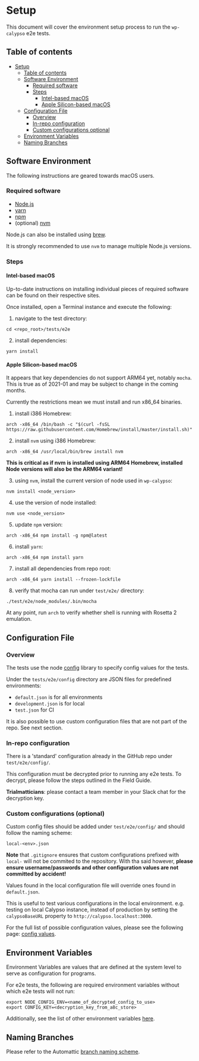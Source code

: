 # Setup

This document will cover the environment setup process to run the `wp-calypso` e2e tests.

## Table of contents

<!-- TOC -->

- [Setup](#setup)
  - [Table of contents](#table-of-contents)
  - [Software Environment](#software-environment)
    - [Required software](#required-software)
    - [Steps](#steps)
      - [Intel-based macOS](#intel-based-macos)
      - [Apple Silicon-based macOS](#apple-silicon-based-macos)
  - [Configuration File](#configuration-file)
    - [Overview](#overview)
    - [In-repo configuration](#in-repo-configuration)
    - [Custom configurations optional](#custom-configurations-optional)
  - [Environment Variables](#environment-variables)
  - [Naming Branches](#naming-branches)

<!-- /TOC -->

## Software Environment

The following instructions are geared towards macOS users.

### Required software

- [Node.js](https://nodejs.org/en/download/package-manager/#macos)
- [yarn](https://classic.yarnpkg.com/en/docs/install/#mac-stable)
- [npm](https://www.npmjs.com/get-npm)
- (optional) [nvm](https://github.com/nvm-sh/nvm#installing-and-updating)

Node.js can also be installed using [brew](https://nodejs.dev/learn/how-to-install-nodejs).

It is strongly recommended to use `nvm` to manage multiple Node.js versions.

### Steps

#### Intel-based macOS

Up-to-date instructions on installing individual pieces of required software can be found on their respective sites.

Once installed, open a Terminal instance and execute the following:

1. navigate to the test directory:

```
cd <repo_root>/tests/e2e
```

2. install dependencies:

```
yarn install
```

#### Apple Silicon-based macOS

It appears that key dependencies do not support ARM64 yet, notably `mocha`. This is true as of 2021-01 and may be subject to change in the coming months.

Currently the restrictions mean we must install and run x86_64 binaries.

1. install i386 Homebrew:

```
arch -x86_64 /bin/bash -c "$(curl -fsSL https://raw.githubusercontent.com/Homebrew/install/master/install.sh)"
```

2. install `nvm` using i386 Homebrew:

```
arch -x86_64 /usr/local/bin/brew install nvm
```

**This is critical as if nvm is installed using ARM64 Homebrew, installed Node versions will also be the ARM64 variant!**

3. using `nvm`, install the current version of node used in `wp-calypso`:

```
nvm install <node_version>
```

4. use the version of node installed:

```
nvm use <node_version>
```

5. update `npm` version:

```
arch -x86_64 npm install -g npm@latest
```

6. install `yarn`:

```
arch -x86_64 npm install yarn
```

7. install all dependencies from repo root:

```
arch -x86_64 yarn install --frozen-lockfile
```

8. verify that mocha can run under `test/e2e/` directory:

```
./test/e2e/node_modules/.bin/mocha
```

At any point, run `arch` to verify whether shell is running with Rosetta 2 emulation.

## Configuration File

### Overview

The tests use the node [config](https://www.npmjs.com/package/config) library to specify config values for the tests.

Under the `tests/e2e/config` directory are JSON files for predefined environments:

- `default.json` is for all environments
- `development.json` is for local
- `test.json` for CI

It is also possible to use custom configuration files that are not part of the repo. See next section.

### In-repo configuration

There is a 'standard' configuration already in the GitHub repo under `test/e2e/config/`.

This configuration must be decrypted prior to running any e2e tests. To decrypt, please follow the steps outlined in the Field Guide.

**Trialmatticians**: please contact a team member in your Slack chat for the decryption key.

### Custom configurations (optional)

Custom config files should be added under `test/e2e/config/` and should follow the naming scheme:

```
local-<env>.json
```

**Note** that `.gitignore` ensures that custom configurations prefixed with `local-` will not be commited to the repository. With tha said however, **please ensure username/passwords and other configuration values are not committed by accident!**

Values found in the local configuration file will override ones found in `default.json`.

This is useful to test various configurations in the local environment.
e.g. testing on local Calypso instance, instead of production by setting the `calypsoBaseURL` property to `http://calypso.localhost:3000`.

For the full list of possible configuration values, please see the following page: [config values](config_values.md).

## Environment Variables

Environment Variables are values that are defined at the system level to serve as configuration for programs.

For e2e tests, the following are required environment variables without which e2e tests will not run:

```
export NODE_CONFIG_ENV=<name_of_decrypted_config_to_use>
export CONFIG_KEY=<decryption_key_from_a8c_store>
```

Additionally, see the list of other environment variables [here](environment_variables.md).

## Naming Branches

Please refer to the Automattic [branch naming scheme](https://github.com/Automattic/wp-calypso/blob/HEAD/docs/git-workflow.md#branch-naming-scheme).
